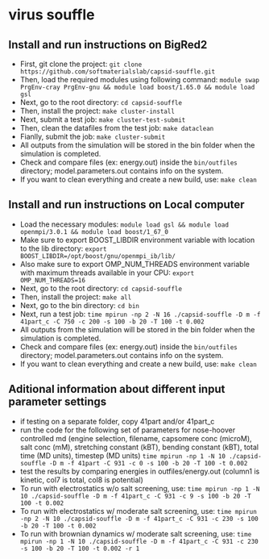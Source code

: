 # virus souffle

## Install and run instructions on BigRed2
* First, git clone the project:
```git clone https://github.com/softmaterialslab/capsid-souffle.git```
* Then, load the required modules using following command:
```module swap PrgEnv-cray PrgEnv-gnu && module load boost/1.65.0 && module load gsl```
* Next, go to the root directory:
 ```cd capsid-souffle```
* Then, install the project:
```make cluster-install```
* Next, submit a test job:
```make cluster-test-submit```
* Then, clean the datafiles from the test job:
```make dataclean```
* Fianlly, submit the job:
```make cluster-submit```
* All outputs from the simulation will be stored in the bin folder when the simulation is completed.
* Check and compare files (ex: energy.out) inside the ```bin/outfiles``` directory; model.parameters.out contains info on the system.
* If you want to clean everything and create a new build, use:
```make clean```

## Install and run instructions on Local computer
* Load the necessary modules:
```module load gsl && module load openmpi/3.0.1 && module load boost/1_67_0```
* Make sure to export BOOST_LIBDIR environment variable with location to the lib directory:
```export BOOST_LIBDIR=/opt/boost/gnu/openmpi_ib/lib/```
* Also make sure to export OMP_NUM_THREADS environment variable with maximum threads available in your CPU:
```export OMP_NUM_THREADS=16```
* Next, go to the root directory:
 ```cd capsid-souffle```
* Then, install the project:
```make all```
* Next, go to the bin directory:
 ```cd bin```
* Next, run a test job:
```time mpirun -np 2 -N 16 ./capsid-souffle -D m -f 41part_c -C 750 -c 200 -s 100 -b 20 -T 100 -t 0.002```
* All outputs from the simulation will be stored in the bin folder when the simulation is completed.
* Check and compare files (ex: energy.out) inside the ```bin/outfiles``` directory; model.parameters.out contains info on the system.
* If you want to clean everything and create a new build, use:
```make clean```

## Aditional information about different input parameter settings

* if testing on a separate folder, copy 41part and/or 41part_c
* run the code for the following set of parameters for nose-hoover controlled md (engine selection, filename, capsomere conc (microM), salt conc (mM), stretching constant (kBT), bending constant (kBT), total time (MD units), timestep (MD units)
```time mpirun -np 1 -N 10 ./capsid-souffle -D m -f 41part -C 931 -c 0 -s 100 -b 20 -T 100 -t 0.002```
* test the results by comparing energies in outfiles/energy.out (column1 is kinetic, col7 is total, col8 is potential)
* To run with electrostatics w/o salt screening, use:
```time mpirun -np 1 -N 10 ./capsid-souffle -D m -f 41part_c -C 931 -c 9 -s 100 -b 20 -T 100 -t 0.002```
* To run with electrostatics w/ moderate salt screening, use:
```time mpirun -np 2 -N 10 ./capsid-souffle -D m -f 41part_c -C 931 -c 230 -s 100 -b 20 -T 100 -t 0.002```
* To run with brownian dynamics w/ moderate salt screening, use:
```time mpirun -np 1 -N 10 ./capsid-souffle -D m -f 41part_c -C 931 -c 230 -s 100 -b 20 -T 100 -t 0.002 -r 1```


